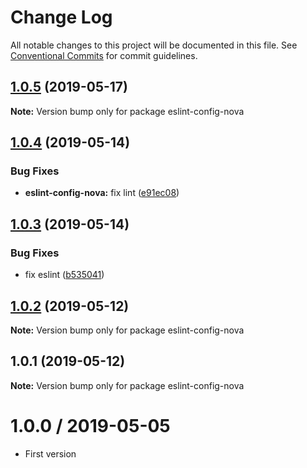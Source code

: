 # Change Log

All notable changes to this project will be documented in this file.
See [Conventional Commits](https://conventionalcommits.org) for commit guidelines.

## [1.0.5](https://github.com/1void0/nova-utils/compare/eslint-config-nova@1.0.4...eslint-config-nova@1.0.5) (2019-05-17)

**Note:** Version bump only for package eslint-config-nova





## [1.0.4](https://github.com/1void0/nova-utils/compare/eslint-config-nova@1.0.3...eslint-config-nova@1.0.4) (2019-05-14)


### Bug Fixes

* **eslint-config-nova:** fix lint ([e91ec08](https://github.com/1void0/nova-utils/commit/e91ec08))





## [1.0.3](https://github.com/1void0/nova-utils/compare/eslint-config-nova@1.0.2...eslint-config-nova@1.0.3) (2019-05-14)


### Bug Fixes

* fix eslint ([b535041](https://github.com/1void0/nova-utils/commit/b535041))





## [1.0.2](https://github.com/1void0/nova-utils/compare/eslint-config-nova@1.0.1...eslint-config-nova@1.0.2) (2019-05-12)

**Note:** Version bump only for package eslint-config-nova





## 1.0.1 (2019-05-12)

**Note:** Version bump only for package eslint-config-nova





# 1.0.0 / 2019-05-05

- First version
